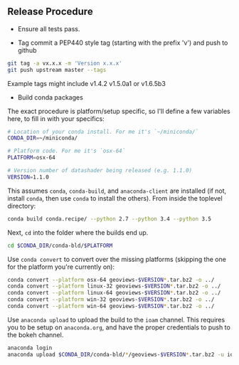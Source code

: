 ## Release Procedure

- Ensure all tests pass.

- Tag commit a PEP440 style tag (starting with the prefix 'v') and push to github

```bash
git tag -a vx.x.x -m 'Version x.x.x'
git push upstream master --tags
```

Example tags might include v1.4.2 v1.5.0a1 or v1.6.5b3

- Build conda packages

The exact procedure is platform/setup specific, so I'll define a few variables
here, to fill in with your specifics:

```bash
# Location of your conda install. For me it's `~/miniconda/`
CONDA_DIR=~/miniconda/

# Platform code. For me it's `osx-64`
PLATFORM=osx-64

# Version number of datashader being released (e.g. 1.1.0)
VERSION=1.1.0
```

This assumes `conda`, `conda-build`, and `anaconda-client` are installed (if
not, install `conda`, then use `conda` to install the others). From inside the
toplevel directory:

```bash
conda build conda.recipe/ --python 2.7 --python 3.4 --python 3.5
```

Next, `cd` into the folder where the builds end up.

```bash
cd $CONDA_DIR/conda-bld/$PLATFORM
```

Use `conda convert` to convert over the missing platforms (skipping the one for
the platform you're currently on):

```bash
conda convert --platform osx-64 geoviews-$VERSION*.tar.bz2 -o ../
conda convert --platform linux-32 geoviews-$VERSION*.tar.bz2 -o ../
conda convert --platform linux-64 geoviews-$VERSION*.tar.bz2 -o ../
conda convert --platform win-32 geoviews-$VERSION*.tar.bz2 -o ../
conda convert --platform win-64 geoviews-$VERSION*.tar.bz2 -o ../
```

Use `anaconda upload` to upload the build to the `ioam` channel. This requires
you to be setup on `anaconda.org`, and have the proper credentials to push to
the bokeh channel.

```bash
anaconda login
anaconda upload $CONDA_DIR/conda-bld/*/geoviews-$VERSION*.tar.bz2 -u ioam
```
